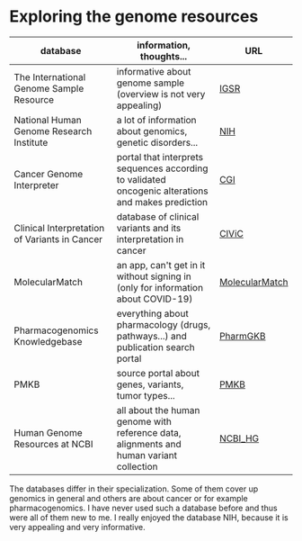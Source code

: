 # Exploring the genome resources


database | information, thoughts... | URL
--- | --- | ---
The International Genome Sample Resource | informative about genome sample (overview is not very appealing) | [IGSR](https://www.internationalgenome.org/)
National Human Genome Research Institute | a lot of information about genomics, genetic disorders... | [NIH](https://www.genome.gov/)
Cancer Genome Interpreter | portal that interprets sequences according to validated oncogenic alterations and makes prediction | [CGI](https://www.cancergenomeinterpreter.org/home)
Clinical Interpretation of Variants in Cancer | database of clinical variants and its interpretation in cancer | [CIViC](https://civicdb.org/home)
MolecularMatch | an app, can't get in it without signing in (only for information about COVID-19) | [MolecularMatch](https://app.molecularmatch.com/)
Pharmacogenomics Knowledgebase | everything about pharmacology (drugs, pathways...) and publication search portal | [PharmGKB](https://www.pharmgkb.org/)
PMKB | source portal about genes, variants, tumor types... | [PMKB](https://pmkb.weill.cornell.edu/)
Human Genome Resources at NCBI | all about the human genome with reference data, alignments and human variant collection | [NCBI_HG](https://www.ncbi.nlm.nih.gov/projects/genome/guide/human/)


The databases differ in their specialization. Some of them cover up genomics in general and others are about cancer or for example pharmacogenomics. 
I have never used such a database before and thus were all of them new to me. I really enjoyed the database NIH, because it is very appealing and very informative.
